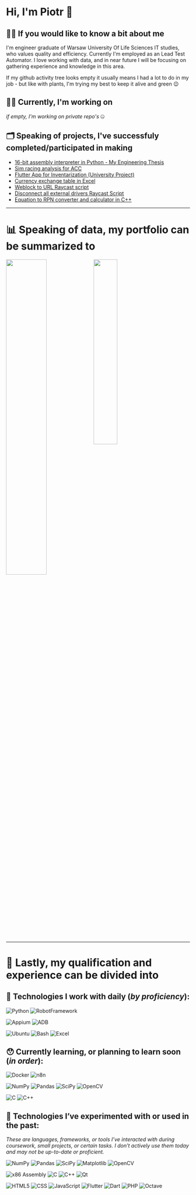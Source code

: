 # Hi, I'm Piotr 👋

## 🙋‍♂️ If you would like to know a bit about me

I'm engineer graduate of Warsaw University Of Life Sciences IT studies, who values quality and efficiency. Currently I'm employed as an Lead Test Automator. I love working with data, and in near future I will be focusing on gathering experience and knowledge in this area.

If my github activity tree looks empty it usually means I had a lot to do in my job - but like with plants, I'm trying my best to keep it alive and green 😉

## 👨‍💻 Currently, I'm working on

_if empty, I'm working on private repo's_  🤐

## 🗂️ Speaking of projects, I've successfuly completed/participated in making

- [16-bit assembly interpreter in Python - My Engineering Thesis](https://github.com/Bauero/Assembly_Interpreter)
- [Sim racing analysis for ACC](https://github.com/Bauero/sim_racing_track_analysis)
- [Flutter App for Inventarization (University Project)](https://github.com/Bauero/flutter-inventory-app)
- [Currency exchange table in Excel](https://github.com/Bauero/currency_to_excel_table)
- [Weblock to URL Raycast script](https://github.com/Bauero/webloc2url-raycast-script)
- [Disconnect all external drivers Raycast Script](https://github.com/Bauero/disconnect-all-external-drives)
- [Equation to RPN converter and calculator in C++](https://github.com/Bauero/rpn_calculator)

---

# 📊 Speaking of data, my portfolio can be summarized to

<img align="left" width="47%" src="https://github-readme-stats.vercel.app/api?username=Bauero&show_icons=true&theme=dark&include_all_commits=true&count_private=true" />
<img align="left" width="36%" src="https://github-readme-stats.vercel.app/api/top-langs/?username=Bauero&theme=dark&include_all_commits=true&count_private=true&layout=compact" />

<br clear="both">
<br clear="both">

---

# 💼 Lastly, my qualification and experience can be divided into

## 🙂 Technologies I work with daily (_by proficiency_):
  ![Python](https://img.shields.io/badge/python-3670A0?style=for-the-badge&logo=python&logoColor=ffdd54)
![RobotFramework](https://img.shields.io/badge/RobotFramework-black?style=for-the-badge&logo=robot-framework&logoColor=white)

  ![Appium](https://img.shields.io/badge/Appium-472B85?style=for-the-badge&logo=appium&logoColor=white)
![ADB](https://img.shields.io/badge/ADB-3DDC84?style=for-the-badge&logo=android&logoColor=white)

  ![Ubuntu](https://img.shields.io/badge/Ubuntu-E95420?style=for-the-badge&logo=ubuntu&logoColor=white)
![Bash](https://img.shields.io/badge/Bash-4EAA25?style=for-the-badge&logo=gnu-bash&logoColor=white)
![Excel](https://img.shields.io/badge/Excel-217346?style=for-the-badge&logo=microsoft-excel&logoColor=white)

## 😯 Currently learning, or planning to learn soon (_in order_):
  ![Docker](https://img.shields.io/badge/docker-2496ED?style=for-the-badge&logo=docker&logoColor=white)
![n8n](https://img.shields.io/badge/n8n-0B5ED7?style=for-the-badge&logo=n8n&logoColor=white)

  ![NumPy](https://img.shields.io/badge/numpy-%23013243.svg?style=for-the-badge&logo=numpy&logoColor=white)
![Pandas](https://img.shields.io/badge/pandas-%23150458.svg?style=for-the-badge&logo=pandas&logoColor=white)
![SciPy](https://img.shields.io/badge/SciPy-%230C55A5.svg?style=for-the-badge&logo=scipy&logoColor=%white)
![OpenCV](https://img.shields.io/badge/OpenCV-5C3EE8?style=for-the-badge&logo=opencv&logoColor=white)

  ![C](https://img.shields.io/badge/c-%2300599C.svg?style=for-the-badge&logo=c&logoColor=white)
![C++](https://img.shields.io/badge/c++-%2300599C.svg?style=for-the-badge&logo=c%2B%2B&logoColor=white)

## 🤔 Technologies I’ve experimented with or used in the past:
  _These are languages, frameworks, or tools I’ve interacted with during coursework, small projects, or certain tasks. I don’t actively use them today and may not be up-to-date or proficient._

  ![NumPy](https://img.shields.io/badge/numpy-%23013243.svg?style=for-the-badge&logo=numpy&logoColor=white)
![Pandas](https://img.shields.io/badge/pandas-%23150458.svg?style=for-the-badge&logo=pandas&logoColor=white)
![SciPy](https://img.shields.io/badge/SciPy-%230C55A5.svg?style=for-the-badge&logo=scipy&logoColor=%white)
![Matplotlib](https://img.shields.io/badge/matplotlib-11557C?style=for-the-badge&logo=plotly&logoColor=white)
![OpenCV](https://img.shields.io/badge/OpenCV-5C3EE8?style=for-the-badge&logo=opencv&logoColor=white)
  
  ![x86 Assembly](https://img.shields.io/badge/x86%20Assembly-0078D6?style=for-the-badge&logo=assemblyscript&logoColor=white)
![C](https://img.shields.io/badge/c-%2300599C.svg?style=for-the-badge&logo=c&logoColor=white)
![C++](https://img.shields.io/badge/c++-%2300599C.svg?style=for-the-badge&logo=c%2B%2B&logoColor=white)
![Qt](https://img.shields.io/badge/qt-41CD52?style=for-the-badge&logo=qt&logoColor=white)

  ![HTML5](https://img.shields.io/badge/html5-%23E34F26.svg?style=for-the-badge&logo=html5&logoColor=white)
![CSS](https://img.shields.io/badge/CSS-1572B6?style=for-the-badge&logo=css3&logoColor=white)
![JavaScript](https://img.shields.io/badge/javascript-%23323330.svg?style=for-the-badge&logo=javascript&logoColor=%23F7DF1E)
![Flutter](https://img.shields.io/badge/flutter-02569B?style=for-the-badge&logo=flutter&logoColor=white)
![Dart](https://img.shields.io/badge/dart-0175C2?style=for-the-badge&logo=dart&logoColor=white)
![PHP](https://img.shields.io/badge/PHP-777BB4?style=for-the-badge&logo=php&logoColor=white)
![Octave](https://img.shields.io/badge/OCTAVE-darkblue?style=for-the-badge&logo=octave&logoColor=fcd683)
